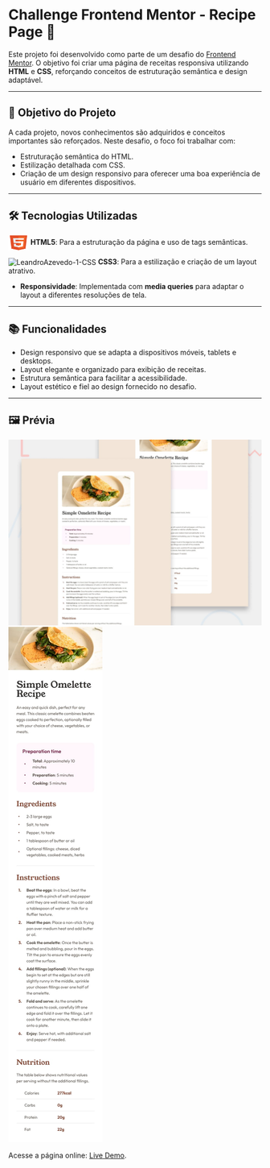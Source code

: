 # Challenge Frontend Mentor - Recipe Page 🍴

Este projeto foi desenvolvido como parte de um desafio do [Frontend Mentor](https://www.frontendmentor.io). O objetivo foi criar uma página de receitas responsiva utilizando **HTML** e **CSS**, reforçando conceitos de estruturação semântica e design adaptável.

---

## 🎯 Objetivo do Projeto

A cada projeto, novos conhecimentos são adquiridos e conceitos importantes são reforçados. Neste desafio, o foco foi trabalhar com:
- Estruturação semântica do HTML.
- Estilização detalhada com CSS.
- Criação de um design responsivo para oferecer uma boa experiência de usuário em diferentes dispositivos.

---

## 🛠️ Tecnologias Utilizadas

<p><img align="center" alt="LeandroAzevedo-1-HTML" height="30" width="40" src="https://raw.githubusercontent.com/devicons/devicon/master/icons/html5/html5-original.svg">
<strong>HTML5</strong>: Para a estruturação da página e uso de tags semânticas.</P>


<p><img align="center" alt="LeandroAzevedo-1-CSS" height="30" width="40" src="https://cdn.jsdelivr.net/gh/devicons/devicon/icons/css3/css3-original.svg">
<strong>CSS3</strong>: Para a estilização e criação de um layout atrativo.</P>

- **Responsividade**: Implementada com **media queries** para adaptar o layout a diferentes resoluções de tela.

---

## 📚 Funcionalidades

- Design responsivo que se adapta a dispositivos móveis, tablets e desktops.
- Layout elegante e organizado para exibição de receitas.
- Estrutura semântica para facilitar a acessibilidade.
- Layout estético e fiel ao design fornecido no desafio.

---
## 🖼️ Prévia
<img src="./design/preview.jpg">
<img src="./design/mobile-design.jpg" style="aling-itens: center">

Acesse a página online: [Live Demo]().